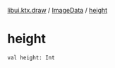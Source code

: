 [libui.ktx.draw](../README.md) / [ImageData](README.md) / [height](height.md)

# height

`val height: Int`
